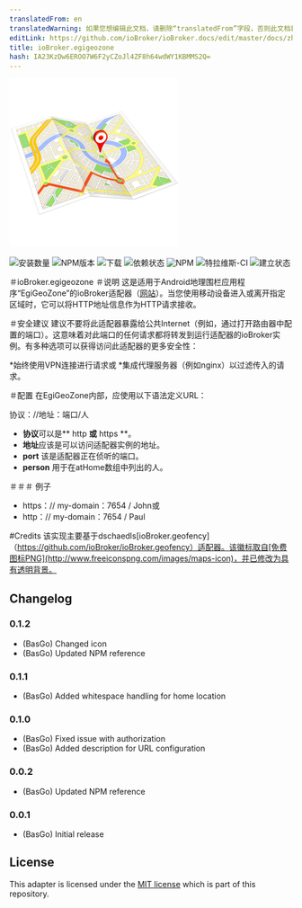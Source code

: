 ```yaml
---
translatedFrom: en
translatedWarning: 如果您想编辑此文档，请删除“translatedFrom”字段，否则此文档将再次自动翻译
editLink: https://github.com/ioBroker/ioBroker.docs/edit/master/docs/zh-cn/adapterref/iobroker.egigeozone/README.md
title: ioBroker.egigeozone
hash: IA23KzDw6EROO7W6F2yCZoJl4ZF8h64wdWY1KBMMS2Q=
---
```

![商标](../../../en/adapterref/iobroker.egigeozone/admin/egigeozone.png)

![安装数量](http://iobroker.live/badges/egigeozone-stable.svg)
![NPM版本](https://img.shields.io/npm/v/iobroker.egigeozone.svg)
![下载](https://img.shields.io/npm/dm/iobroker.egigeozone.svg)
![依赖状态](https://img.shields.io/david/basgo/iobroker.egigeozone.svg)
![NPM](https://nodei.co/npm/iobroker.egigeozone.png?downloads=true)
![特拉维斯-CI](https://img.shields.io/travis/BasGo/ioBroker.egigeozone/master.svg)
![建立状态](https://ci.appveyor.com/api/projects/status/eobyt279ncmd9qbi/branch/master?svg=true)

＃ioBroker.egigeozone
＃说明
这是适用于Android地理围栏应用程序“EgiGeoZone”的ioBroker适配器（[网站](https://egigeozone.de/)）。当您使用移动设备进入或离开指定区域时，它可以将HTTP地址信息作为HTTP请求接收。

＃安全建议
建议不要将此适配器暴露给公共Internet（例如，通过打开路由器中配置的端口）。这意味着对此端口的任何请求都将转发到运行适配器的ioBroker实例。有多种选项可以获得访问此适配器的更多安全性：

*始终使用VPN连接进行请求或
*集成代理服务器（例如nginx）以过滤传入的请求。

＃配置
在EgiGeoZone内部，应使用以下语法定义URL：

协议：//地址：端口/人

* **协议**可以是** http **或** https **。
* **地址**应该是可以访问适配器实例的地址。
* **port** 该是适配器正在侦听的端口。
* **person** 用于在atHome数组中列出的人。

＃＃＃ 例子
* https：// my-domain：7654 / John或
* http：// my-domain：7654 / Paul

#Credits
该实现主要基于dschaedls[ioBroker.geofency]（https://github.com/ioBroker/ioBroker.geofency）适配器。该徽标取自[免费图标PNG](http://www.freeiconspng.com/images/maps-icon)，并已修改为具有透明背景。

## Changelog

### 0.1.2
* (BasGo) Changed icon
* (BasGo) Updated NPM reference

### 0.1.1
* (BasGo) Added whitespace handling for home location

### 0.1.0
* (BasGo) Fixed issue with authorization
* (BasGo) Added description for URL configuration

### 0.0.2
* (BasGo) Updated NPM reference

### 0.0.1
* (BasGo) Initial release

## License
This adapter is licensed under the [MIT license](../blob/master/LICENSE) which is part of this repository.